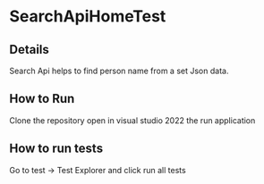 # SearchApiHomeTest

## Details
Search Api helps to find person name from a set Json data.

## How to Run
Clone the repository 
open in visual studio 2022
the run application

## How to run tests
 Go to test -> Test Explorer and click run all tests
